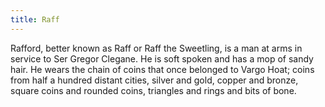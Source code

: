 ```yaml
---
title: Raff
---
```


Rafford, better known as Raff or Raff the Sweetling, is a man at arms in service to Ser Gregor Clegane. He is soft spoken and has a mop of sandy hair. He wears the chain of coins that once belonged to Vargo Hoat; coins from half a hundred distant cities, silver and gold, copper and bronze, square coins and rounded coins, triangles and rings and bits of bone.


